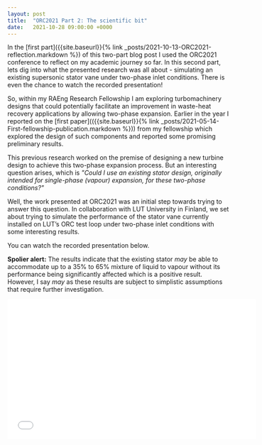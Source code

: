 ```yaml
---
layout: post
title:  "ORC2021 Part 2: The scientific bit"
date:   2021-10-28 09:00:00 +0000
---
```

In the [first part]({{site.baseurl}}{% link _posts/2021-10-13-ORC2021-reflection.markdown %}) of this two-part blog post I used the ORC2021 conference to reflect on my academic journey so far. In this second part, lets dig into what the presented research was all about - simulating an existing supersonic stator vane under two-phase inlet conditions. There is even the chance to watch the recorded presentation!

So, within my RAEng Research Fellowship I am exploring turbomachinery designs that could potentially facilitate an improvement in waste-heat recovery applications by allowing two-phase expansion. Earlier in the year I reported on the [first paper](({{site.baseurl}}{% link _posts/2021-05-14-First-fellowship-publication.markdown %})) from my fellowship which explored the design of such components and reported some promising preliminary results.

This previous research worked on the premise of designing a new turbine design to achieve this two-phase expansion process. But an interesting question arises, which is *"Could I use an existing stator design, originally intended for single-phase (vapour) expansion, for these two-phase conditions?"*

Well, the work presented at ORC2021 was an initial step towards trying to answer this question. In collaboration with LUT University in Finland, we set about trying to simulate the performance of the stator vane currently installed on LUT’s ORC test loop under two-phase inlet conditions with some interesting results.

You can watch the recorded presentation below.

**Spolier alert:**
The results indicate that the existing stator *may* be able to accommodate up to a 35% to 65% mixture of liquid to vapour without its performance being significantly affected which is a positive result. However, I say *may* as these results are subject to simplistic assumptions that require further investigation.

<p></p>
<div style="text-align:center">
	<iframe width="560" height="315" src="/assets/ORC2021_presentation.mp4" frameborder="0" allow="accelerometer; autoplay; encrypted-media; gyroscope; picture-in-picture" allowfullscreen></iframe>
</div>
<p></p>